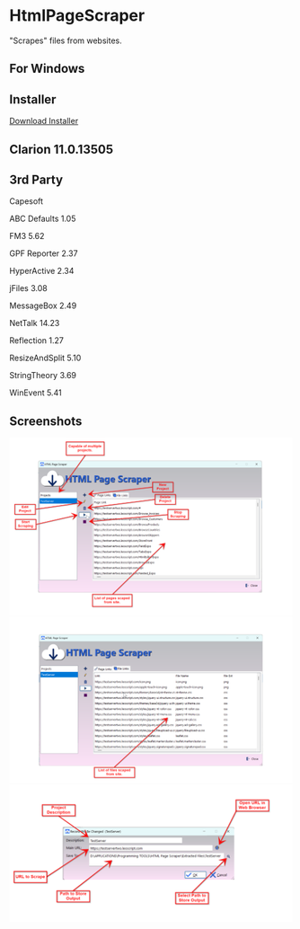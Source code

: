 # HtmlPageScraper
"Scrapes" files from websites.

## For Windows

## Installer

[Download Installer](https://raw.githubusercontent.com/donridley1972/HtmlPageScraper/main/Installer/HtmlPageScraperInstaller.exe)

## Clarion 11.0.13505


## 3rd Party


Capesoft 


ABC Defaults 1.05

FM3 5.62

GPF Reporter 2.37

HyperActive 2.34

jFiles 3.08

MessageBox 2.49

NetTalk 14.23

Reflection 1.27

ResizeAndSplit 5.10

StringTheory 3.69

WinEvent 5.41

## Screenshots

<img src="https://github.com/donridley1972/HtmlPageScraper/blob/main/Screenshots/Main1.png" width=800/>

<img src="https://github.com/donridley1972/HtmlPageScraper/blob/main/Screenshots/Main2.png" width=800/>

<img src="https://github.com/donridley1972/HtmlPageScraper/blob/main/Screenshots/UpdateProjects.png" width=800/>
